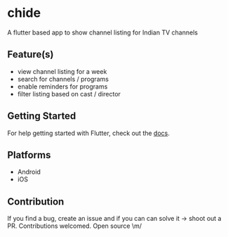 # chide

A flutter based app to show channel listing for Indian TV channels

## Feature(s)

- view channel listing for a week
- search for channels / programs
- enable reminders for programs
- filter listing based on cast / director

## Getting Started

For help getting started with Flutter, check out the [docs](http://flutter.io/).

## Platforms

- Android
- iOS

## Contribution

If you find a bug, create an issue and if you can can solve it -> shoot out a PR.
Contributions welcomed. Open source \m/
